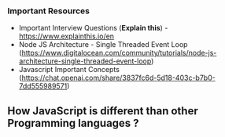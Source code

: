 ### Important Resources 
- Important Interview Questions (**Explain this**) - https://www.explainthis.io/en
- Node JS Architecture - Single Threaded Event Loop (https://www.digitalocean.com/community/tutorials/node-js-architecture-single-threaded-event-loop)
- Javascript Important Concepts (https://chat.openai.com/share/3837fc6d-5d18-403c-b7b0-7dd555989571)

## How JavaScript is different than other Programming languages ? 
